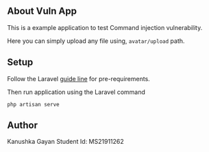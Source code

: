 ## About Vuln App

This is a example application to test Command injection vulnerability.

Here you can simply upload any file using, `avatar/upload` path.

## Setup

Follow the Laravel [guide line](https://laravel.com/docs/8.x/installation) for pre-requirements.

Then run application using the Laravel command
```
php artisan serve
```

## Author

Kanushka Gayan 
Student Id: MS21911262